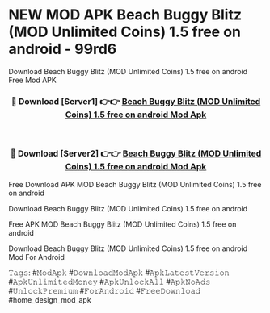 # NEW MOD APK Beach Buggy Blitz (MOD Unlimited Coins) 1.5 free on android - 99rd6
Download Beach Buggy Blitz (MOD Unlimited Coins) 1.5 free on android Free Mod APK

<div align="center">
<h3>🔴 Download [Server1] 👉👉 <a href="https://apk-comot.site?title=Beach_Buggy_Blitz_(MOD_Unlimited_Coins)_1.5_free_on_android">Beach Buggy Blitz (MOD Unlimited Coins) 1.5 free on android Mod Apk</a></h3><br>

<h3>🔴 Download [Server2] 👉👉 <a href="https://apk-comot.site?title=Beach_Buggy_Blitz_(MOD_Unlimited_Coins)_1.5_free_on_android">Beach Buggy Blitz (MOD Unlimited Coins) 1.5 free on android Mod Apk</a></h3>
</div>


Free Download APK MOD Beach Buggy Blitz (MOD Unlimited Coins) 1.5 free on android

Download Beach Buggy Blitz (MOD Unlimited Coins) 1.5 free on android 

Free APK MOD Beach Buggy Blitz (MOD Unlimited Coins) 1.5 free on android 

Download Beach Buggy Blitz (MOD Unlimited Coins) 1.5 free on android Mod For Android

𝚃𝚊𝚐𝚜: #𝙼𝚘𝚍𝙰𝚙𝚔 #𝙳𝚘𝚠𝚗𝚕𝚘𝚊𝚍𝙼𝚘𝚍𝙰𝚙𝚔 #𝙰𝚙𝚔𝙻𝚊𝚝𝚎𝚜𝚝𝚅𝚎𝚛𝚜𝚒𝚘𝚗 #𝙰𝚙𝚔𝚄𝚗𝚕𝚒𝚖𝚒𝚝𝚎𝚍𝙼𝚘𝚗𝚎𝚢 #𝙰𝚙𝚔𝚄𝚗𝚕𝚘𝚌𝚔𝙰𝚕𝚕 #𝙰𝚙𝚔𝙽𝚘𝙰𝚍𝚜 #𝚄𝚗𝚕𝚘𝚌𝚔𝙿𝚛𝚎𝚖𝚒𝚞𝚖 #𝙵𝚘𝚛𝙰𝚗𝚍𝚛𝚘𝚒𝚍 #𝙵𝚛𝚎𝚎𝙳𝚘𝚠𝚗𝚕𝚘𝚊𝚍 #home_design_mod_apk